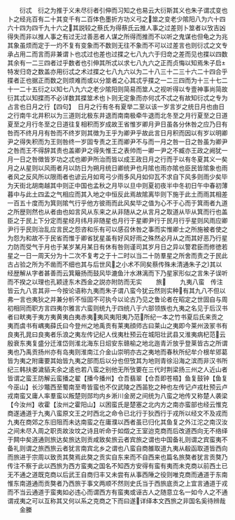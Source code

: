 <!-- { "loadSidebar": true } -->
　　衍忒　衍之为推于义未尽衍者引伸而习知之也易云大衍斯其义也朱子谓忒变也卜之经兆百有二十其变千有二百体色墨折方功义弓之筮之变老少隂阳八为六十四六十四为四千九十六之其説较之蔡氏为得蔡氏云推人事之过差则卜筮者以攷吉凶得失而非以推人事之有过无过善恶者人谋之所得而推而不以听之鬼谋也但龟之为兆其象虽烦而定于一灼不复有变象而不数则无往不象而不可以过差言也则衍忒之文专承占用二而言而非兼谓卜也忒过也差也过揲之七八九六于归竒之差而见也揲以四数其余有一二三四者过乎数者也引伸其所忒以求七八九六之正而贞悔以知焉朱子启特发归竒之数盖亦用衍忒之术过揲之七八九六以为二十八三十二三十六二十四合乎揲者正也据正而数之则烦难而或以分筮者之心其忒乎揲之一二三四而为十三十七二十一二十五衍之以知七八九六之老少隂阳则简易而筮人之视听得以专壹神事尚简故衍其忒以知揲而不必详数其揲筮术也卜则无定象而亦何忒不忒之有故知衍忒之专为占言也日月之行【四句】　日月之行有冬有夏举二至以该一岁言岁之统日月也由日之行南牛北井积以为三道则北极东井退而南南极牵牛退而北冬至之月行夏至之日道夏至之月行冬至之日道往复相积而岁成故王省惟岁卿月尹日虽各分休咎之应乃日有咎而不终月月有咎而不终岁则其徴为王乎为卿尹乎故此言日月积而因以有岁以明卿尹之得失积而为王则咎终一岁固专责之王而卿尹不与而一月之咎一日之咎虽为卿尹之咎而王不得辞其责也盖卿尹之得失惟王之表帅而一卿一尹之不臧亦王政之阙犹一月一日之咎徴皆岁功之忒也卿尹所治而皆以成王政日月之行而于以有冬夏其义一矣月之从星则以风雨者月以防日为朔月统日卿统尹也月隂也雨亦隂也臣民皆隂象也雨者风之反风所以限雨者也谚云月如弯弓少雨多风月如仰瓦不求自下风多则雨少矣毕为天街北胡南越其中则正中国也孟秋之月毕以旦中则夏初夜半中冬初日午中春初薄暮中与此土四孟之气相应而其入地之中恒反此焉故隂离毕则下施于此土而雨其相差一百五十度而为箕则隂气行乎他方彼雨而此风矣毕之值为心不于心而于箕雨者九道之所歴则然也从者由也如言风从东来之从非随从之从言月之取道从毕从箕而行也盖臣之于民上下分定而星经月纬月非随星也月行于星卿尹行于民月行乎星则风雨应卿尹行乎民则治乱应言民之怨咨和乐有可以感召休咎之事而实惟卿士之所施被者使之为怨为和故不于民省而惟于卿省犹星虽有好风好雨之殊然必月从之而其好恶乃行星力防而受气于月也于某岁某月某日有休有咎则谨司其岁月日之异以警君臣而修徳若星之一日一周天分为十二次不复考之于十二时以当二十防羣星之所舍而责之于民此古占验之所为不凿而不细也其与后世风之小术不同矣蔡传殊未清通朱子之其以经歴解从字者甚善而云箕簸扬而鼓风毕漉鱼汁水淋漓而下乃星家形似之言朱子误听而不揆之以理也孔颖逹东木西金之説亦附防而无实
　　旅
　　九夷八蛮　传注皆云九八言其非一今按论语称九夷而朱子谓八蛮今犹云然则实种有其九八不但以弗一言也夷狄之并兼分析不恒固不可执今以论古乃见之鲁论者在昭定之世固自与周初相同而职方言四夷尔雅言六蛮则统九于四统八于六部领族也九夷之名见于后汉书者曰畎夷于夷方夷黄夷白夷赤夷夷风夷阳夷乃范所纪一本之竹书夏后氏来贡之夷而虞书有嵎夷薛氏曰今登州之地禹贡有莱夷顔师古曰莱山之夷即今莱州汲冡书有良夷孔晁曰良夷者乐浪之夷左传记纪人伐夷杜预云在城阳壮武县又淮夷病杞范云殷衰东夷复盛分迁淮岱则淮北海东日炤安东赣榆之地北迤青沂放乎登莱皆古之所谓夷也乃禹贡扬州亦有岛夷则淮南江介金山崇明亦古之夷地而春秋所纪牟介根牟郳葛皆为夷之附庸要其始皆九夷之部而后以分也但攷其为地则青徐沿海之滨而非汉书所纪三韩扶娄濊貊夫余之逺也若八蛮之别他无所攷要在三代时荆梁扬三州之人近山者皆谓之蛮王防解云蛮播之翟【播今播州】仓吾翡翠【仓吾即苍梧】鱼复鼓钟【鱼复今巫山】长沙鼈西至蜀南至粤皆蛮也不仅武陵之西苖犵之种也左传记卢戎杜预云卢戎南蛮又庸人率羣蛮以叛楚则郧均内乡淅川金房之间统为八蛮之地传又称楚人袭梁【今汝州】收霍【汝州之霍阳山】以困蛮氏是楚塞之北内方之南亦蛮部也经云惟克商遂通道于九夷八蛮原文王之时西北之命令已北行于狄西行于戎所以经文不及戎而九夷在商郊之东旧阻而未达南蛮之在庸濮以西者虽已归化其鱼复之外江沱之南汉汝之间未尽入周之职贡故汝坟之诗且听命于如燬之王室迨克商而后改道西向无不络绎于闗中矣道通则旅达矣旅达则贡咸致矣旅云者宾旅之谓也中国备礼则谓之宾蛮夷不备礼则谓之旅西旅云者犹言南宾北乡之谓也八蛮自商雒取道九夷从殽函取道皆西向而旅进于宗周以致贡其獒焉此獒之贡实自东来而不自西来也篇名旅獒者犹言贡獒乃传注不察于此以西旅为西方蛮夷之国名不知西方安得有蛮有夷而未克商以前西土已无不通之道既克商以后武王自商归丰又未尝有从事西陲之役则唯克商而通道于东南惟东南道通而贡獒者乃西旅于事文两顺不然则史氏当于西旅底贡之上宜言通道于戎而不当云通道于蛮夷如必违心而谓西方有蛮夷或诬古人之随意立名一如今人之不通谓戎夷之可以互称其又何以系之克商之下而曰遂详绎本文西旅之非国名奚待辨哉
　　金縢
